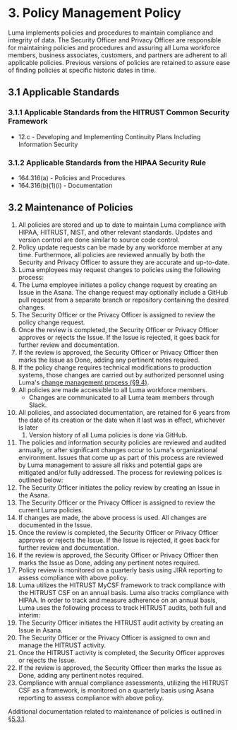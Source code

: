 # 3. Policy Management Policy

Luma implements policies and procedures to maintain compliance and integrity of data. The Security Officer and Privacy Officer are responsible for maintaining policies and procedures and assuring all Luma workforce members, business associates, customers, and partners are adherent to all applicable policies. Previous versions of policies are retained to assure ease of finding policies at specific historic dates in time.

## 3.1 Applicable Standards

### 3.1.1 Applicable Standards from the HITRUST Common Security Framework

* 12.c - Developing and Implementing Continuity Plans Including Information Security

### 3.1.2 Applicable Standards from the HIPAA Security Rule

* 164.316(a) - Policies and Procedures
* 164.316(b)(1)(i) - Documentation

## 3.2 Maintenance of Policies

1. All policies are stored and up to date to maintain Luma compliance with HIPAA, HITRUST, NIST, and other relevant standards. Updates and version control are done similar to source code control.
2. Policy update requests can be made by any workforce member at any time. Furthermore, all policies are reviewed annually by both the Security and Privacy Officer to assure they are accurate and up-to-date.
3.  Luma employees may request changes to policies using the following process:
  1. The Luma employee initiates a policy change request by creating an Issue in the Asana. The change request may optionally include a GitHub pull request from a separate branch or repository containing the desired changes.
  2. The Security Officer or the Privacy Officer is assigned to review the policy change request.
  3. Once the review is completed, the Security Officer or Privacy Officer approves or rejects the Issue. If the Issue is rejected, it goes back for further review and documentation.
  4. If the review is approved, the Security Officer or Privacy Officer then marks the Issue as Done, adding any pertinent notes required.
  5. If the policy change requires technical modifications to production systems, those changes are carried out by authorized personnel using Luma's [change management process (§9.4)](09-configuration_management_policy.html#9.4-changing-existing-systems).
4. All policies are made accessible to all Luma workforce members.
   * Changes are communicated to all Luma team members through Slack.
5. All policies, and associated documentation, are retained for 6 years from the date of its creation or the date when it last was in effect, whichever is later
   1. Version history of all Luma policies is done via GitHub.
6.  The policies and information security policies are reviewed and audited annually, or after significant changes occur to Luma's organizational environment. Issues that come up as part of this process are reviewed by Luma management to assure all risks and potential gaps are mitigated and/or fully addressed. The process for reviewing polices is outlined below:
  1. The Security Officer initiates the policy review by creating an Issue in the Asana.
  2. The Security Officer or the Privacy Officer is assigned to review the current Luma policies.
  3. If changes are made, the above process is used. All changes are documented in the Issue.
  4. Once the review is completed, the Security Officer or Privacy Officer approves or rejects the Issue. If the Issue is rejected, it goes back for further review and documentation.
  5. If the review is approved, the Security Officer or Privacy Officer then marks the Issue as Done, adding any pertinent notes required.
  6. Policy review is monitored on a quarterly basis using JIRA reporting to assess compliance with above policy.
7. Luma utilizes the HITRUST MyCSF framework to track compliance with the HITRUST CSF on an annual basis. Luma also tracks compliance with HIPAA. In order to track and measure adherence on an annual basis, Luma uses the following process to track HITRUST audits, both full and interim:
  1. The Security Officer initiates the HITRUST audit activity by creating an Issue in Asana.
  2. The Security Officer or the Privacy Officer is assigned to own and manage the HITRUST activity.
  3. Once the HITRUST activity is completed, the Security Officer approves or rejects the Issue.
  5. If the review is approved, the Security Officer then marks the Issue as Done, adding any pertinent notes required.
  6. Compliance with annual compliance assessments, utilizing the HITRUST CSF as a framework, is monitored on a quarterly basis using Asana reporting to assess compliance with above policy.

Additional documentation related to maintenance of policies is outlined in [§5.3.1](05-roles_policy.html#53-security-officer).
